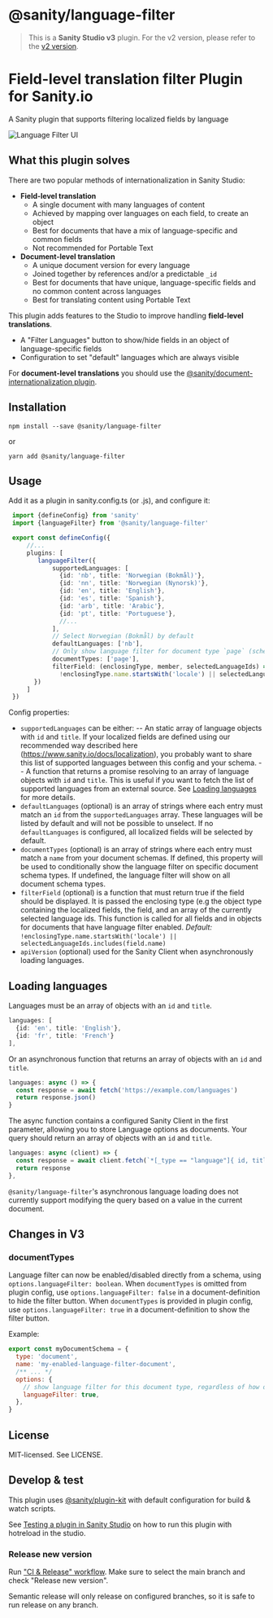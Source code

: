 # @sanity/language-filter

> This is a **Sanity Studio v3** plugin.
> For the v2 version, please refer to the [v2 version](https://github.com/sanity-io/sanity/tree/next/packages/%40sanity/language-filter).

# Field-level translation filter Plugin for Sanity.io

A Sanity plugin that supports filtering localized fields by language

![Language Filter UI](https://github.com/sanity-io/language-filter/assets/9684022/1a1f77cf-8234-4cf4-918d-da48c1b879b8)

## What this plugin solves

There are two popular methods of internationalization in Sanity Studio:

- **Field-level translation**
  - A single document with many languages of content
  - Achieved by mapping over languages on each field, to create an object
  - Best for documents that have a mix of language-specific and common fields
  - Not recommended for Portable Text
- **Document-level translation**
  - A unique document version for every language
  - Joined together by references and/or a predictable `_id`
  - Best for documents that have unique, language-specific fields and no common content across languages
  - Best for translating content using Portable Text

This plugin adds features to the Studio to improve handling **field-level translations**.

- A "Filter Languages" button to show/hide fields in an object of language-specific fields
- Configuration to set "default" languages which are always visible

For **document-level translations** you should use the [@sanity/document-internationalization plugin](https://www.npmjs.com/package/@sanity/document-internationalization).

## Installation

```
npm install --save @sanity/language-filter
```

or

```
yarn add @sanity/language-filter
```

## Usage

Add it as a plugin in sanity.config.ts (or .js), and configure it:

```ts
 import {defineConfig} from 'sanity'
 import {languageFilter} from '@sanity/language-filter'

 export const defineConfig({
     //...
     plugins: [
        languageFilter({
            supportedLanguages: [
              {id: 'nb', title: 'Norwegian (Bokmål)'},
              {id: 'nn', title: 'Norwegian (Nynorsk)'},
              {id: 'en', title: 'English'},
              {id: 'es', title: 'Spanish'},
              {id: 'arb', title: 'Arabic'},
              {id: 'pt', title: 'Portuguese'},
              //...
            ],
            // Select Norwegian (Bokmål) by default
            defaultLanguages: ['nb'],
            // Only show language filter for document type `page` (schemaType.name)
            documentTypes: ['page'],
            filterField: (enclosingType, member, selectedLanguageIds) =>
              !enclosingType.name.startsWith('locale') || selectedLanguageIds.includes(member.name),
       })
     ]
 })
```

Config properties:

- `supportedLanguages` can be either:
  -- An static array of language objects with `id` and `title`. If your localized fields are defined using our recommended way described here (https://www.sanity.io/docs/localization), you probably want to share this list of supported languages between this config and your schema.
  -- A function that returns a promise resolving to an array of language objects with `id` and `title`. This is useful if you want to fetch the list of supported languages from an external source. See [Loading languages](#loading-languages) for more details.
- `defaultLanguages` (optional) is an array of strings where each entry must match an `id` from the `supportedLanguages` array. These languages will be listed by default and will not be possible to unselect. If no `defaultLanguages` is configured, all localized fields will be selected by default.
- `documentTypes` (optional) is an array of strings where each entry must match a `name` from your document schemas. If defined, this property will be used to conditionally show the language filter on specific document schema types. If undefined, the language filter will show on all document schema types.
- `filterField` (optional) is a function that must return true if the field should be displayed. It is passed the enclosing type (e.g the object type containing the localized fields, the field, and an array of the currently selected language ids.
  This function is called for all fields and in objects for documents that have language filter enabled.
  _Default:_ `!enclosingType.name.startsWith('locale') || selectedLanguageIds.includes(field.name)`
- `apiVersion` (optional) used for the Sanity Client when asynchronously loading languages.

## Loading languages

Languages must be an array of objects with an `id` and `title`.

```ts
languages: [
  {id: 'en', title: 'English'},
  {id: 'fr', title: 'French'}
],
```

Or an asynchronous function that returns an array of objects with an `id` and `title`.

```ts
languages: async () => {
  const response = await fetch('https://example.com/languages')
  return response.json()
}
```

The async function contains a configured Sanity Client in the first parameter, allowing you to store Language options as documents. Your query should return an array of objects with an `id` and `title`.

```ts
languages: async (client) => {
  const response = await client.fetch(`*[_type == "language"]{ id, title }`)
  return response
},
```

`@sanity/language-filter`'s asynchronous language loading does not currently support modifying the query based on a value in the current document.

## Changes in V3

### documentTypes

Language filter can now be enabled/disabled directly from a schema, using `options.languageFilter: boolean`.
When `documentTypes` is omitted from plugin config, use `options.languageFilter: false` in a document-definition to hide the filter button.
When `documentTypes` is provided in plugin config, use `options.languageFilter: true` in a document-definition to show the filter button.

Example:

```js
export const myDocumentSchema = {
  type: 'document',
  name: 'my-enabled-language-filter-document',
  /** ... */
  options: {
    // show language filter for this document type, regardless of how documentTypes for the plugin is configured
    languageFilter: true,
  },
}
```

## License

MIT-licensed. See LICENSE.

## Develop & test

This plugin uses [@sanity/plugin-kit](https://github.com/sanity-io/plugin-kit)
with default configuration for build & watch scripts.

See [Testing a plugin in Sanity Studio](https://github.com/sanity-io/plugin-kit#testing-a-plugin-in-sanity-studio)
on how to run this plugin with hotreload in the studio.

### Release new version

Run ["CI & Release" workflow](https://github.com/sanity-io/language-filter/actions/workflows/main.yml).
Make sure to select the main branch and check "Release new version".

Semantic release will only release on configured branches, so it is safe to run release on any branch.
